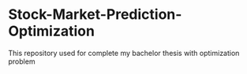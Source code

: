 # Stock-Market-Prediction-Optimization
This repository used for complete my bachelor thesis with optimization problem
